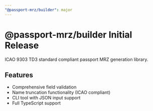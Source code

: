 ```yaml
---
"@passport-mrz/builder": major
---
```


# @passport-mrz/builder Initial Release

ICAO 9303 TD3 standard compliant passport MRZ generation library.

## Features

- Comprehensive field validation
- Name truncation functionality (ICAO compliant)
- CLI tool with JSON input support
- Full TypeScript support